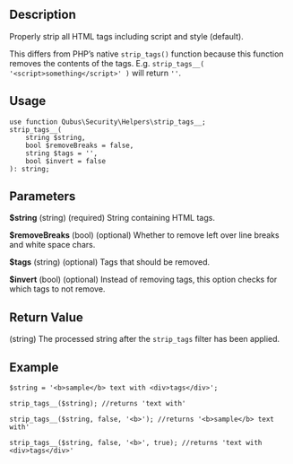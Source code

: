 Description
-----------

Properly strip all HTML tags including script and style (default).

This differs from PHP’s native `strip_tags()` function because this function removes the contents of the tags. E.g. 
`strip_tags__( '<script>something</script>' )` will return `''`.

Usage
-----

    use function Qubus\Security\Helpers\strip_tags__;
    strip_tags__(
        string $string,
        bool $removeBreaks = false,
        string $tags = '',
        bool $invert = false
    ): string;

Parameters
----------

**$string** (string) (required) String containing HTML tags.

**$removeBreaks** (bool) (optional) Whether to remove left over line breaks and white space chars.

**$tags** (string) (optional) Tags that should be removed.

**$invert** (bool) (optional) Instead of removing tags, this option checks for which tags to not remove.

Return Value
------------

(string) The processed string after the `strip_tags` filter has been applied.

Example
-------

    $string = '<b>sample</b> text with <div>tags</div>';
    
    strip_tags__($string); //returns 'text with'

    strip_tags__($string, false, '<b>'); //returns '<b>sample</b> text with'

    strip_tags__($string, false, '<b>', true); //returns 'text with <div>tags</div>'